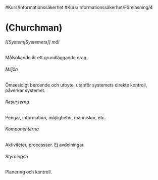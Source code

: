 #Kurs/Informationssäkerhet #Kurs/Informationssäkerhet/Föreläsning/4 
# (Churchman)

###### [[System|Systemets]] mål
Målsökande är ett grundläggande drag.

###### Miljön
Ömsesidigt beroende och utbyte, utanför systemets direkte kontroll, påverkar systemet.

###### Resurserna
Pengar, information, möjligheter, människor, etc.


###### Komponenterna
Aktiviteter, processser. Ej avdelningar.

###### Styrningen
Planering och kontroll.
